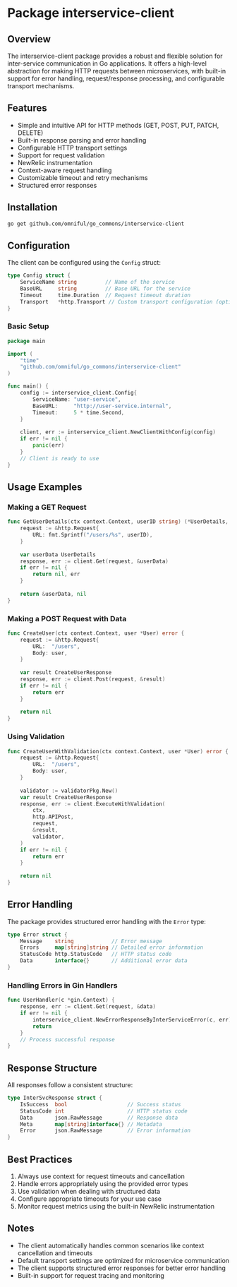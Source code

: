 # Package interservice-client

## Overview
The interservice-client package provides a robust and flexible solution for inter-service communication in Go applications. It offers a high-level abstraction for making HTTP requests between microservices, with built-in support for error handling, request/response processing, and configurable transport mechanisms.

## Features
- Simple and intuitive API for HTTP methods (GET, POST, PUT, PATCH, DELETE)
- Built-in response parsing and error handling
- Configurable HTTP transport settings
- Support for request validation
- NewRelic instrumentation
- Context-aware request handling
- Customizable timeout and retry mechanisms
- Structured error responses

## Installation
```bash
go get github.com/omniful/go_commons/interservice-client
```

## Configuration
The client can be configured using the `Config` struct:

```go
type Config struct {
    ServiceName string         // Name of the service
    BaseURL     string         // Base URL for the service
    Timeout     time.Duration  // Request timeout duration
    Transport   *http.Transport // Custom transport configuration (optional)
}
```

### Basic Setup
```go
package main

import (
    "time"
    "github.com/omniful/go_commons/interservice-client"
)

func main() {
    config := interservice_client.Config{
        ServiceName: "user-service",
        BaseURL:     "http://user-service.internal",
        Timeout:     5 * time.Second,
    }
    
    client, err := interservice_client.NewClientWithConfig(config)
    if err != nil {
        panic(err)
    }
    // Client is ready to use
}
```

## Usage Examples

### Making a GET Request
```go
func GetUserDetails(ctx context.Context, userID string) (*UserDetails, error) {
    request := &http.Request{
        URL: fmt.Sprintf("/users/%s", userID),
    }
    
    var userData UserDetails
    response, err := client.Get(request, &userData)
    if err != nil {
        return nil, err
    }
    
    return &userData, nil
}
```

### Making a POST Request with Data
```go
func CreateUser(ctx context.Context, user *User) error {
    request := &http.Request{
        URL:  "/users",
        Body: user,
    }
    
    var result CreateUserResponse
    response, err := client.Post(request, &result)
    if err != nil {
        return err
    }
    
    return nil
}
```

### Using Validation
```go
func CreateUserWithValidation(ctx context.Context, user *User) error {
    request := &http.Request{
        URL:  "/users",
        Body: user,
    }
    
    validator := validatorPkg.New()
    var result CreateUserResponse
    response, err := client.ExecuteWithValidation(
        ctx,
        http.APIPost,
        request,
        &result,
        validator,
    )
    if err != nil {
        return err
    }
    
    return nil
}
```

## Error Handling
The package provides structured error handling with the `Error` type:

```go
type Error struct {
    Message    string            // Error message
    Errors     map[string]string // Detailed error information
    StatusCode http.StatusCode   // HTTP status code
    Data       interface{}       // Additional error data
}
```

### Handling Errors in Gin Handlers
```go
func UserHandler(c *gin.Context) {
    response, err := client.Get(request, &data)
    if err != nil {
        interservice_client.NewErrorResponseByInterServiceError(c, err)
        return
    }
    // Process successful response
}
```

## Response Structure
All responses follow a consistent structure:

```go
type InterSvcResponse struct {
    IsSuccess  bool                   // Success status
    StatusCode int                    // HTTP status code
    Data       json.RawMessage        // Response data
    Meta       map[string]interface{} // Metadata
    Error      json.RawMessage        // Error information
}
```

## Best Practices
1. Always use context for request timeouts and cancellation
2. Handle errors appropriately using the provided error types
3. Use validation when dealing with structured data
4. Configure appropriate timeouts for your use case
5. Monitor request metrics using the built-in NewRelic instrumentation

## Notes
- The client automatically handles common scenarios like context cancellation and timeouts
- Default transport settings are optimized for microservice communication
- The client supports structured error responses for better error handling
- Built-in support for request tracing and monitoring
